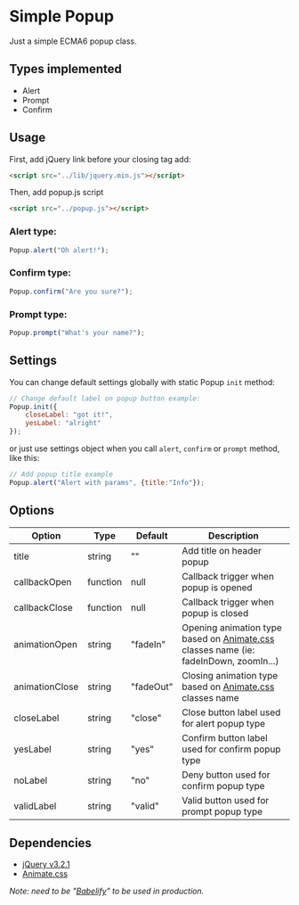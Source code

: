 # Simple Popup

Just a simple ECMA6 popup class.

## Types implemented

* Alert
* Prompt
* Confirm

## Usage
First, add jQuery link before your closing <body> tag add:

```html
<script src="../lib/jquery.min.js"></script>
```
Then, add popup.js script
```html
<script src="../popup.js"></script>
```


### Alert type:
```javascript
Popup.alert("Oh alert!");
```

### Confirm type:
```javascript
Popup.confirm("Are you sure?");
```

### Prompt type:
```javascript
Popup.prompt("What's your name?");
```



## Settings
You can change default settings globally with static Popup ```init``` method:

```javascript
// Change default label on popup button example:
Popup.init({
    closeLabel: "got it!",
    yesLabel: "alright"
});
```
or just use settings object when you call ```alert```, ```confirm``` or ```prompt``` method, like this:
```javascript
// Add popup title example
Popup.alert("Alert with params", {title:"Info"});
```


## Options
Option | Type | Default | Description
------ | ---- | ------- | -----------
title | string | "" | Add title on header popup
callbackOpen | function | null | Callback trigger when popup is opened
callbackClose | function | null | Callback trigger when popup is closed
animationOpen | string | "fadeIn" | Opening animation type based on [Animate.css](https://daneden.github.io/animate.css/) classes name (ie: fadeInDown, zoomIn...)
animationClose | string | "fadeOut" | Closing animation type based on [Animate.css](https://daneden.github.io/animate.css/) classes name
closeLabel | string | "close" | Close button label used for alert popup type
yesLabel  | string | "yes" | Confirm button label used for confirm popup type
noLabel  | string | "no" | Deny button used for confirm popup type
validLabel| string | "valid" | Valid button used for prompt popup type

## Dependencies

* [jQuery v3.2.1](https://code.jquery.com/jquery-3.2.1.min.js)
* [Animate.css](https://daneden.github.io/animate.css/)

*Note: need to be "[Babelify](https://babeljs.io/)" to be used in production.*
